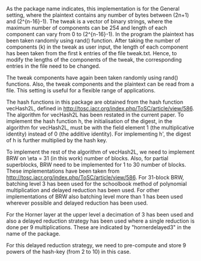 

As the package name indicates, this implementation is for the General setting, where the plaintext contains any number of bytes between (2n+1) and (2^{n-16}-1). The tweak is a vector of binary strings, where the maximum number of components can be 254 and length of each component can vary from 0 to (2^{n-16}-1). In the program the plaintext has been taken randomly using rand() function. After taking the number of components (k) in the tweak as user input, the length of each component has been taken from the first k entries of the file tweak.txt. Hence, to modify the lengths of the components of the tweak, the corresponding entries in the file need to be changed.

The tweak components have again been taken randomly using rand() functions. Also, the tweak components and the plaintext can be read from a file. This setting is useful for a flexible range of applications.

The hash functions in this package are obtained from the hash function vecHash2L, defined in http://tosc.iacr.org/index.php/ToSC/article/view/586. The algorithm for vecHash2L has been restated in the current paper. To implement the hash function h, the initialisation of the digest, in the algorithm for vecHash2L, must be with the field element 1 (the multiplicative identity) instead of 0 (the additive identity). For implementing h', the digest of h is further multiplied by the hash key.

To implement the rest of the algorithm of vecHash2L, we need to implement BRW on \eta = 31 (in this work) number of blocks. Also, for partial superblocks, BRW need to be implemented for 1 to 30 number of blocks. These implementations have been taken from http://tosc.iacr.org/index.php/ToSC/article/view/586. For 31-block BRW, batching level 3 has been used for the schoolbook method of polynomial multiplication and delayed reduction has been used. For other implementations of BRW also batching level more than 1 has been used wherever possible and delayed reduction has been used.

For the Horner layer at the upper level a decimation of 3 has been used and also a delayed reduction strategy has been used where a single reduction is done per 9 multiplications. These are indicated by "hornerdelayed3" in the name of the package.

For this delayed reduction strategy, we need to pre-compute and store 9 powers of the hash-key (from 2 to 10) in this case.

